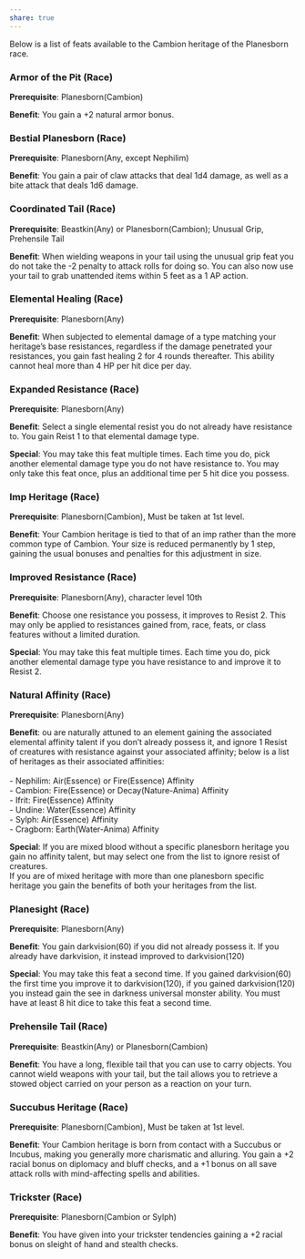 ```yaml
---
share: true
---
```

Below is a list of feats available to the Cambion heritage of the Planesborn race.

<h3><span><p>Armor of the Pit (Race)</p></span></h3><p><span><p><b>Prerequisite</b>:    Planesborn(Cambion)<br></p></span></p><p><span><p><b>Benefit</b>:    You gain a +2 natural armor bonus.<br></p></span></p><h3><span><p>Bestial Planesborn (Race)</p></span></h3><p><span><p><b>Prerequisite</b>:    Planesborn(Any, except Nephilim)<br></p></span></p><p><span><p><b>Benefit</b>:    You gain a pair of claw attacks that deal 1d4 damage, as well as a bite attack that deals 1d6 damage.<br></p></span></p><h3><span><p>Coordinated Tail (Race)</p></span></h3><p><span><p><b>Prerequisite</b>:    Beastkin(Any) or Planesborn(Cambion); Unusual Grip, Prehensile Tail<br></p></span></p><p><span><p><b>Benefit</b>:    When wielding weapons in your tail using the unusual grip feat you do not take the -2 penalty to attack rolls for doing so. You can also now use your tail to grab unattended items within 5 feet as a 1 AP action.<br></p></span></p><h3><span><p>Elemental Healing (Race)</p></span></h3><p><span><p><b>Prerequisite</b>:    Planesborn(Any)<br></p></span></p><p><span><p><b>Benefit</b>:    When subjected to elemental damage of a type matching your heritage’s base resistances, regardless if the damage penetrated your resistances, you gain fast healing 2 for 4 rounds thereafter. This ability cannot heal more than 4 HP per hit dice per day.<br></p></span></p><h3><span><p>Expanded Resistance (Race)</p></span></h3><p><span><p><b>Prerequisite</b>:    Planesborn(Any)<br></p></span></p><p><span><p><b>Benefit</b>:    Select a single elemental resist you do not already have resistance to. You gain Reist 1 to that elemental damage type.<br></p></span></p><p><span><p><b>Special</b>:    You may take this feat multiple times. Each time you do, pick another elemental damage type you do not have resistance to. You may only take this feat once, plus an additional time per 5 hit dice you possess.<br></p></span></p><h3><span><p>Imp Heritage (Race)</p></span></h3><p><span><p><b>Prerequisite</b>:    Planesborn(Cambion),  Must be taken at 1st level.<br></p></span></p><p><span><p><b>Benefit</b>:    Your Cambion heritage is tied to that of an imp rather than the more common type of Cambion. Your size is reduced permanently by 1 step, gaining the usual bonuses and penalties for this adjustment in size.<br></p></span></p><h3><span><p>Improved Resistance (Race)</p></span></h3><p><span><p><b>Prerequisite</b>:    Planesborn(Any), character level 10th<br></p></span></p><p><span><p><b>Benefit</b>:    Choose one resistance you possess, it improves to Resist 2. This may only be applied to resistances gained from, race, feats, or class features without a limited duration.<br></p></span></p><p><span><p><b>Special</b>:    You may take this feat multiple times. Each time you do, pick another elemental damage type you have resistance to and improve it to Resist 2.<br></p></span></p><h3><span><p>Natural Affinity (Race)</p></span></h3><p><span><p><b>Prerequisite</b>:    Planesborn(Any)<br></p></span></p><p><span><p><b>Benefit</b>:    ou are naturally attuned to an element gaining the associated elemental affinity talent if you don’t already possess it, and ignore 1 Resist of creatures with resistance against your associated affinity; below is a list of heritages as their associated affinities:<br><br>- Nephilim: Air(Essence) or Fire(Essence) Affinity<br>- Cambion: Fire(Essence) or Decay(Nature-Anima) Affinity<br>- Ifrit: Fire(Essence) Affinity<br>- Undine: Water(Essence) Affinity<br>- Sylph: Air(Essence) Affinity<br>- Cragborn: Earth(Water-Anima) Affinity<br></p></span></p><p><span><p><b>Special</b>:    If you are mixed blood without a specific planesborn heritage you gain no affinity talent, but may select one from the list to ignore resist of creatures.<br>If you are of mixed heritage with more than one planesborn specific heritage you gain the benefits of both your heritages from the list.<br></p></span></p><h3><span><p>Planesight (Race)</p></span></h3><p><span><p><b>Prerequisite</b>:    Planesborn(Any)<br></p></span></p><p><span><p><b>Benefit</b>:    You gain darkvision(60) if you did not already possess it. If you already have darkvision, it instead improved to darkvision(120)<br></p></span></p><p><span><p><b>Special</b>:    You may take this feat a second time. If you gained darkvision(60) the first time you improve it to darkvision(120), if you gained darkvision(120) you instead gain the see in darkness universal monster ability. You must have at least 8 hit dice to take this feat a second time.<br></p></span></p><h3><span><p>Prehensile Tail (Race)</p></span></h3><p><span><p><b>Prerequisite</b>:    Beastkin(Any) or Planesborn(Cambion)<br></p></span></p><p><span><p><b>Benefit</b>:    You have a long, flexible tail that you can use to carry objects. You cannot wield weapons with your tail, but the tail allows you to retrieve a stowed object carried on your person as a reaction on your turn.<br></p></span></p><h3><span><p>Succubus Heritage (Race)</p></span></h3><p><span><p><b>Prerequisite</b>:    Planesborn(Cambion),  Must be taken at 1st level.<br></p></span></p><p><span><p><b>Benefit</b>:    Your Cambion heritage is born from contact with a Succubus or Incubus, making you generally more charismatic and alluring. You gain a +2 racial bonus on diplomacy and bluff checks, and a +1 bonus on all save attack rolls with mind-affecting spells and abilities.<br></p></span></p><h3><span><p>Trickster (Race)</p></span></h3><p><span><p><b>Prerequisite</b>:    Planesborn(Cambion or Sylph)<br></p></span></p><p><span><p><b>Benefit</b>:    You have given into your trickster tendencies gaining a +2 racial bonus on sleight of hand and stealth checks.<br></p></span></p>